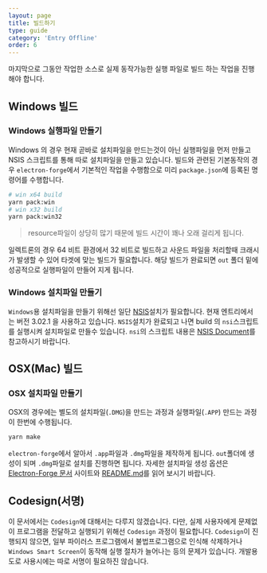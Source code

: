```yaml
---
layout: page
title: 빌드하기
type: guide
category: 'Entry Offline'
order: 6
---
```


마지막으로 그동안 작업한 소스로 실제 동작가능한 실행 파일로 빌드 하는 작업을 진행해야 합니다.

## Windows 빌드

### Windows 실행파일 만들기

Windows 의 경우 현재 곧바로 설치파일을 만드는것이 아닌 실행파일을 먼저 만들고 NSIS 스크립트를 통해 따로 설치파일을 만들고 있습니다. 빌드와 관련된 기본동작의 경우 `electron-forge`에서 기본적인 작업을 수행함으로 미리 `package.json`에 등록된 명령어를 수행합니다.

```bash
# win x64 build
yarn pack:win
# win x32 build
yarn pack:win32
```

> resource파일이 상당히 많기 때문에 빌드 시간이 꽤나 오래 걸리게 됩니다.

일렉트론의 경우 64 비트 환경에서 32 비트로 빌드하고 사운드 파일을 처리할때 크래시가 발생할 수 있어 타겟에 맞는 빌드가 필요합니다. 해당 빌드가 완료되면 `out` 폴더 밑에 성공적으로 실행파일이 만들어 지게 됩니다.

### Windows 설치파일 만들기

`Windows`용 설치파일을 만들기 위해선 일단 [NSIS](http://nsis.sourceforge.net/Download)설치가 필요합니다. 현재 엔트리에서는 버전 3.02.1 을 사용하고 있습니다. `NSIS`설치가 완료되고 나면 build 의 `nsi`스크립트를 실행시켜 설치파일로 만들수 있습니다. `nsi`의 스크립트 내용은 [NSIS Document](http://nsis.sourceforge.net/Docs/)를 참고하시기 바랍니다.

## OSX(Mac) 빌드

### OSX 설치파일 만들기

OSX의 경우에는 별도의 설치파일(`.DMG`)을 만드는 과정과 실행파일(`.APP`) 만드는 과정이 한번에 수행됩니다.

``` bash
yarn make
```

`electron-forge`에서 알아서 `.app`파일과 `.dmg`파일을 제작하게 됩니다. `out`폴더에 생성이 되며 `.dmg`파일로 설치를 진행하면 됩니다. 자세한 설치파일 생성 옵션은 [Electron-Forge 문서](https://electronforge.io/) 사이트와 [README.md](https://github.com/electron-userland/electron-forge)를 읽어 보시기 바랍니다.

## Codesign(서명)

이 문서에서는 `Codesign`에 대해서는 다루지 않겠습니다. 다만, 실제 사용자에게 문제없이 프로그램을 전달하고 실행되기 위해선 `Codesign` 과정이 필요합니다. `Codesign`이 진행되지 않으면, 일부 파이러스 프로그램에서 불법프로그램으로 인식해 삭제하거나 `Windows Smart Screen`이 동작해 실행 절차가 늘어나는 등의 문제가 있습니다. 개발용도로 사용시에는 따로 서명이 필요하진 않습니다.
